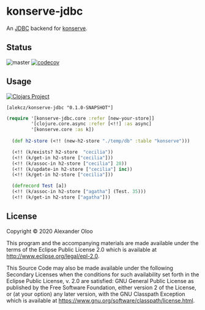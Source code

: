 # konserve-jdbc

An [JDBC](https://github.com/clojure/java.jdbc) backend for [konserve](https://github.com/replikativ/konserve). 

## Status

![master](https://github.com/alekcz/konserve-jdbc/workflows/master/badge.svg) [![codecov](https://codecov.io/gh/alekcz/konserve-jdbc/branch/master/graph/badge.svg)](https://codecov.io/gh/alekcz/konserve-jdbc) 

## Usage

[![Clojars Project](https://img.shields.io/clojars/v/alekcz/konserve-jdbc.svg)](https://clojars.org/alekcz/konserve-jdbc)

`[alekcz/konserve-jdbc "0.1.0-SNAPSHOT"]`

```clojure
(require '[konserve-jdbc.core :refer [new-your-store]]
         '[clojure.core.async :refer [<!!] :as async]
         '[konserve.core :as k])
  
  (def h2-store (<!! (new-h2-store "./temp/db" :table "konserve")))

  (<!! (k/exists? h2-store  "cecilia"))
  (<!! (k/get-in h2-store ["cecilia"]))
  (<!! (k/assoc-in h2-store ["cecilia"] 28))
  (<!! (k/update-in h2-store ["cecilia"] inc))
  (<!! (k/get-in h2-store ["cecilia"]))

  (defrecord Test [a])
  (<!! (k/assoc-in h2-store ["agatha"] (Test. 35)))
  (<!! (k/get-in h2-store ["agatha"]))
```

## License

Copyright © 2020 Alexander Oloo

This program and the accompanying materials are made available under the
terms of the Eclipse Public License 2.0 which is available at
http://www.eclipse.org/legal/epl-2.0.

This Source Code may also be made available under the following Secondary
Licenses when the conditions for such availability set forth in the Eclipse
Public License, v. 2.0 are satisfied: GNU General Public License as published by
the Free Software Foundation, either version 2 of the License, or (at your
option) any later version, with the GNU Classpath Exception which is available
at https://www.gnu.org/software/classpath/license.html.
